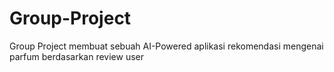 # Group-Project
Group Project membuat sebuah AI-Powered aplikasi rekomendasi mengenai parfum berdasarkan review user

